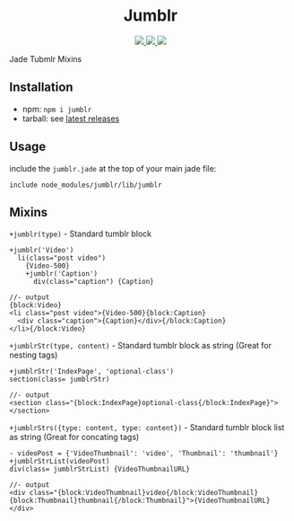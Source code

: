 <h1 align='center'>Jumblr</h1>

<p align="center">
  <a title='NPM version' href="http://badge.fury.io/js/jumblr">
    <img src='http://img.shields.io/npm/v/jumblr.svg?style=flat' />
  </a>
  <a title='Build Status' href="https://travis-ci.org/hhsnopek/jumblr">
    <img src='http://img.shields.io/travis/hhsnopek/jumblr.svg?style=flat' />
  </a>
  <a title='devDependency Status' href="https://gemnasium.com/hhsnopek/jumblr">
    <img src='http://img.shields.io/gemnasium/hhsnopek/jumblr.svg?style=flat' />
  </a>
</p>

Jade Tubmlr Mixins


## Installation
- npm: `npm i jumblr`
- tarball: see [latest releases](https://github.com/hhsnopek/jumblr/releases)

## Usage
include the `jumblr.jade` at the top of your main jade file:
```jade
include node_modules/jumblr/lib/jumblr
```

## Mixins

`+jumblr(type)` - Standard tumblr block
```jade
+jumblr('Video')
  li(class="post video")
    {Video-500}
    +jumblr('Caption')
      div(class="caption") {Caption}

//- output
{block:Video}
<li class="post video">{Video-500}{block:Caption}
  <div class="caption">{Caption}</div>{/block:Caption}
</li>{/block:Video}
```

`+jumblrStr(type, content)` - Standard tumblr block as string (Great for nesting tags)
```jade
+jumblrStr('IndexPage', 'optional-class')
section(class= jumblrStr)

//- output
<section class="{block:IndexPage}optional-class{/block:IndexPage}"></section>
```

`+jumblrStrs({type: content, type: content})` - Standard tumblr block list as string (Great for concating tags)
```jade
- videoPost = {'VideoThumbnail': 'video', 'Thumbnail': 'thumbnail'}
+jumblrStrList(videoPost)
div(class= jumblrStrList) {VideoThumbnailURL}

//- output
<div class="{block:VideoThumbnail}video{/block:VideoThumbnail}{block:Thumbnail}thumbnail{/block:Thumbnail}">{VideoThumbnailURL}</div>
```
